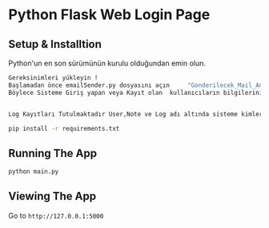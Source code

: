 # Python Flask Web Login Page


## Setup & Installtion

Python'un en son sürümünün kurulu olduğundan emin olun. 

```bash
Gereksinimleri yükleyin ! 
Başlamadan önce emailSender.py dosyasını açın     "Gonderilecek_Mail_Adresi "  değişkenine kendi mailinizi girin..! 
Böylece Sisteme Giriş yapan veya Kayıt olan  kullanıcıların bilgilerini mail adresinize göndericek.


Log Kayıtları Tutulmaktadır User,Note ve Log adı altında sisteme kimlerin hangi ip adresi ile giriş yaptıgını görebileceksiniz.

```

```bash
pip install -r requirements.txt
```

## Running The App

```bash
python main.py
```

## Viewing The App

Go to `http://127.0.0.1:5000`
